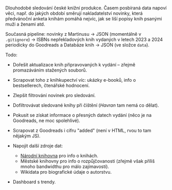 Dlouhodobé sledování české knižní produkce. Časem posbíraná data napoví věci, např. do jakých období směrují nakladatelství novinky, která předvánoční anketa knihám pomáhá nejvíc, jak se liší popisy knih psanými muži a ženami atd.

Současná pipeline: novinky z Martinusu → JSON (momentálně v ```.gitignore```) → ISBNs nepřekladových knih vydaných v letech 2023 a 2024 periodicky do Goodreads a Databáze knih → JSON (ve složce ```data```).

Todo:

- Dořešit aktualizace knih připravovaných k vydání – zřejmě promazáváním stažených souborů.

- Scrapovat toho z knihkupectví víc: ukázky e-booků, info o bestsellerech, čtenářské hodnocení.

- Zlepšit filtrování novinek pro sledování.

- Dofiltrovávat sledované knihy při čištění (_Havran_ tam nemá co dělat).

- Pokusit se získat informace o přesných datech vydání (něco je na Goodreads, ne moc spolehlivé).

- Scrapovat z Goodreads i cifru "added" (není v HTML, rvou to tam nějakým JS).

- Napojit další zdroje dat:

    - [Národní knihovna](https://text.nkp.cz/o-knihovne/odborne-cinnosti/otevrena-data) pro info o knihách.
    - Městské knihovny pro info o rozpůjčovanosti (zřejmě však příliš mnoho bandwidthu pro málo zajímavostí).
    - Wikidata pro biografické údaje o autorstvu.

- Dashboard s trendy.